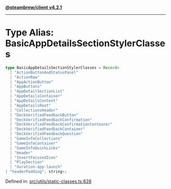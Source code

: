 [**@steambrew/client v4.2.1**](../README.md)

***

# Type Alias: BasicAppDetailsSectionStylerClasses

```ts
type BasicAppDetailsSectionStylerClasses = Record<
  | "ActionButtonAndStatusPanel"
  | "ActionRow"
  | "AppActionButton"
  | "AppButtons"
  | "AppDetailSectionList"
  | "AppDetailsContainer"
  | "AppDetailsContent"
  | "AppDetailsRoot"
  | "CollectionsHeader"
  | "DeckVerifiedFeedbackButton"
  | "DeckVerifiedFeedbackConfirmation"
  | "DeckVerifiedFeedbackConfirmationContainer"
  | "DeckVerifiedFeedbackContainer"
  | "DeckVerifiedFeedbackQuestion"
  | "GameInfoCollections"
  | "GameInfoContainer"
  | "GameInfoQuickLinks"
  | "Header"
  | "InvertFocusedIcon"
  | "PlaySection"
  | "duration-app-launch"
| "headerPadding", string>;
```

Defined in: [src/utils/static-classes.ts:828](https://github.com/shdwmtr/plugutil/blob/b52230e3bd417b9353d983856323dee8a90c4f70/client/src/utils/static-classes.ts#L828)
